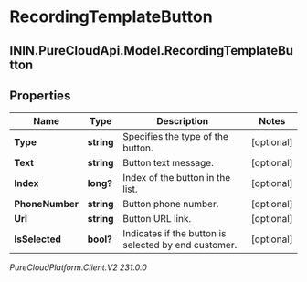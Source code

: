 # RecordingTemplateButton

## ININ.PureCloudApi.Model.RecordingTemplateButton

## Properties

|Name | Type | Description | Notes|
|------------ | ------------- | ------------- | -------------|
| **Type** | **string** | Specifies the type of the button. | [optional] |
| **Text** | **string** | Button text message. | [optional] |
| **Index** | **long?** | Index of the button in the list. | [optional] |
| **PhoneNumber** | **string** | Button phone number. | [optional] |
| **Url** | **string** | Button URL link. | [optional] |
| **IsSelected** | **bool?** | Indicates if the button is selected by end customer. | [optional] |



_PureCloudPlatform.Client.V2 231.0.0_
